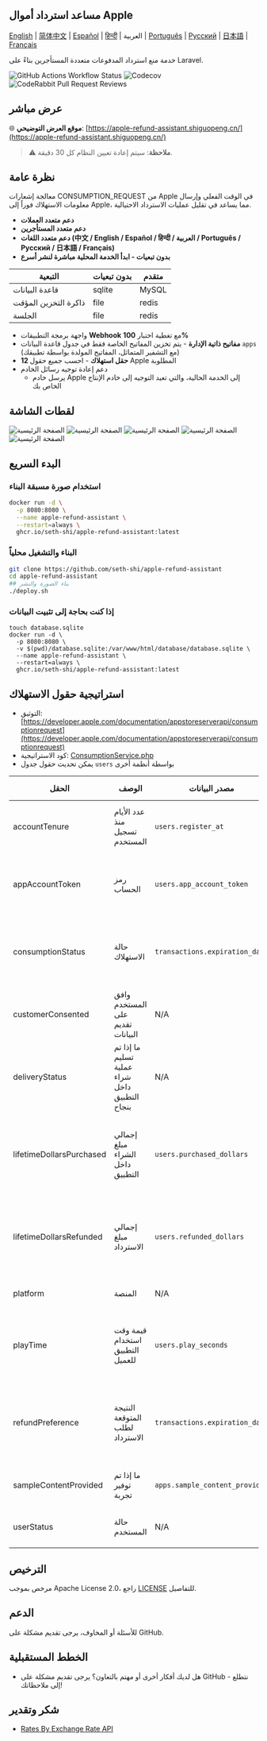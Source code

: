 
## مساعد استرداد أموال Apple

[English](./README.md) | [简体中文](./README.zh.md) | [Español](./README.es.md) | [हिन्दी](./README.hi.md) | العربية | [Português](./README.pt.md) | [Русский](./README.ru.md) | [日本語](./README.ja.md) | [Français](./README.fr.md)

خدمة منع استرداد المدفوعات متعددة المستأجرين بناءً على Laravel.

![GitHub Actions Workflow Status](https://img.shields.io/github/actions/workflow/status/seth-shi/apple-refund-assistant/laravel.yml)
![Codecov](https://img.shields.io/codecov/c/github/seth-shi/apple-refund-assistant)
![CodeRabbit Pull Request Reviews](https://img.shields.io/coderabbit/prs/github/seth-shi/apple-refund-assistant?utm_source=oss&utm_medium=github&utm_campaign=seth-shi%2Fapple-refund-assistant&labelColor=171717&color=FF570A&link=https%3A%2F%2Fcoderabbit.ai&label=CodeRabbit+Reviews)

## عرض مباشر

🌐 **موقع العرض التوضيحي**: [https://apple-refund-assistant.shiguopeng.cn/](https://apple-refund-assistant.shiguopeng.cn/)

> ⚠️ **ملاحظة**: سيتم إعادة تعيين النظام كل 30 دقيقة.

## نظرة عامة

معالجة إشعارات CONSUMPTION_REQUEST من Apple في الوقت الفعلي وإرسال معلومات الاستهلاك فوراً إلى Apple، مما يساعد في تقليل عمليات الاسترداد الاحتيالية.


- **دعم متعدد العملات**
- **دعم متعدد المستأجرين**
- **دعم متعدد اللغات (中文 / English / Español / हिन्दी / العربية / Português / Русский / 日本語 / Français)**
- **بدون تبعيات - ابدأ الخدمة المحلية مباشرة لنشر أسرع**

| التبعية | بدون تبعيات |  متقدم   |
|-----|--|-----|
|  قاعدة البيانات   | sqlite | MySQL |
|  ذاكرة التخزين المؤقت   | file | redis  |
|   الجلسة | file |  redis   |
- واجهة برمجة التطبيقات **Webhook** مع تغطية اختبار **100%**
- **مفاتيح ذاتية الإدارة** - يتم تخزين المفاتيح الخاصة فقط في جدول قاعدة البيانات `apps` (مع التشفير المتماثل، المفاتيح المولدة بواسطة تطبيقك)
- **12 حقل استهلاك** - احسب جميع حقول Apple المطلوبة
- دعم إعادة توجيه رسائل الخادم
  - يرسل خادم Apple إلى الخدمة الحالية، والتي تعيد التوجيه إلى خادم الإنتاج الخاص بك

 
## لقطات الشاشة
![الصفحة الرئيسية](assets/0.png)
![الصفحة الرئيسية](assets/1.png)
![الصفحة الرئيسية](assets/2.png)
![الصفحة الرئيسية](assets/3.png)
![الصفحة الرئيسية](assets/4.png)


## البدء السريع
### استخدام صورة مسبقة البناء
```bash
docker run -d \
  -p 8080:8080 \
  --name apple-refund-assistant \
  --restart=always \
  ghcr.io/seth-shi/apple-refund-assistant:latest
```


### البناء والتشغيل محلياً
```bash
git clone https://github.com/seth-shi/apple-refund-assistant
cd apple-refund-assistant
## بناء الصورة والنشر
./deploy.sh
```

### إذا كنت بحاجة إلى تثبيت البيانات
```
touch database.sqlite
docker run -d \
  -p 8080:8080 \
  -v $(pwd)/database.sqlite:/var/www/html/database/database.sqlite \
  --name apple-refund-assistant \
  --restart=always \
  ghcr.io/seth-shi/apple-refund-assistant:latest
```

## استراتيجية حقول الاستهلاك
* التوثيق: [https://developer.apple.com/documentation/appstoreserverapi/consumptionrequest](https://developer.apple.com/documentation/appstoreserverapi/consumptionrequest)
* كود الاستراتيجية: [ConsumptionService.php](./app/Services/ConsumptionService.php) 
* يمكن تحديث حقول جدول `users` بواسطة أنظمة أخرى

| الحقل                       | الوصف                | مصدر البيانات                          | قاعدة الحساب                                                                                           |
|--------------------------|-------------------|--------------------------------|------------------------------------------------------------------------------------------------|
| accountTenure            | عدد الأيام منذ تسجيل المستخدم            | `users.register_at`            | الوقت الحالي ناقص وقت التسجيل                                                                                     |
| appAccountToken          | رمز الحساب          | `users.app_account_token`      | [يجب تمريره عندما ينشئ العميل الطلب](https://developer.apple.com/documentation/StoreKit/Transaction/appAccountToken) |
| consumptionStatus        | حالة الاستهلاك              | `transactions.expiration_date` | مقارنة بالوقت الحالي، إرجاع مستهلك إذا انتهت الصلاحية                                                                              |
| customerConsented        | وافق المستخدم على تقديم البيانات          | N/A                              | قيمة ثابتة `true`                                                                                       |
| deliveryStatus           | ما إذا تم تسليم عملية شراء داخل التطبيق بنجاح | N/A                              | قيمة ثابتة `0` (تسليم عادي)                                                                                    |
| lifetimeDollarsPurchased | إجمالي مبلغ الشراء داخل التطبيق             | `users.purchased_dollars`      | متراكم بناءً على أحداث معاملات Apple، أو يمكنك التراكم يدوياً                                                                        |
| lifetimeDollarsRefunded  | إجمالي مبلغ الاسترداد             | `users.refunded_dollars`       | متراكم بناءً على أحداث استرداد Apple، أو يمكنك التراكم يدوياً                                                                        |
| platform                 | المنصة                | N/A                              | قيمة ثابتة `1` (apple)                                                                                   |
| playTime                 | قيمة وقت استخدام التطبيق للعميل        | `users.play_seconds`           | يحتاج نظامك إلى دعم تحديث هذا الحقل، وإلا فهو `0`                                                                          |
| refundPreference         | النتيجة المتوقعة لطلب الاسترداد         | `transactions.expiration_date` | مقارنة بالوقت الحالي، يفضل رفض الاسترداد إذا انتهت الصلاحية                                                                             |
| sampleContentProvided    | ما إذا تم توفير تجربة            | `apps.sample_content_provided` | التكوين عند إنشاء التطبيق                                                                                      |
| userStatus               | حالة المستخدم              | N/A                              | قيمة ثابتة `1` (مستخدم عادي)                                                                                   |



## الترخيص

مرخص بموجب Apache License 2.0، راجع [LICENSE](./LICENSE) للتفاصيل.

## الدعم

للأسئلة أو المخاوف، يرجى تقديم مشكلة على GitHub.

## الخطط المستقبلية
- هل لديك أفكار أخرى أو مهتم بالتعاون؟ يرجى تقديم مشكلة على GitHub - نتطلع إلى ملاحظاتك!

## شكر وتقدير
* [Rates By Exchange Rate API](https://www.exchangerate-api.com)

